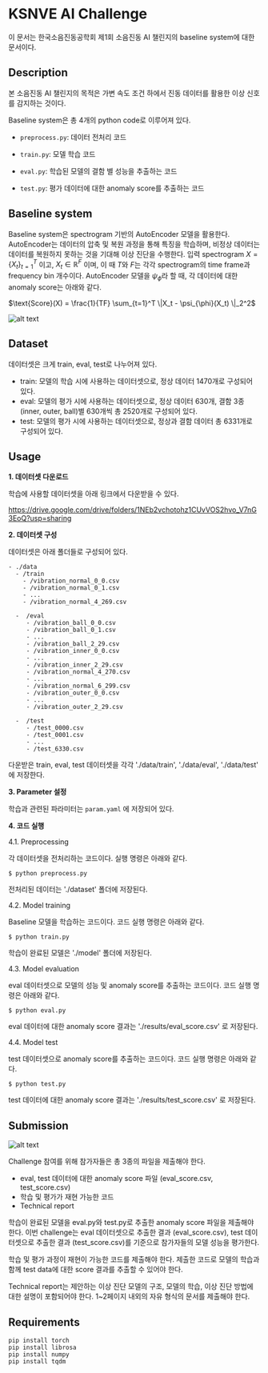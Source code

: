 
# KSNVE AI Challenge

이 문서는 한국소음진동공학회 제1회 소음진동 AI 챌린지의 baseline system에 대한 문서이다.



## Description

본 소음진동 AI 챌린지의 목적은 가변 속도 조건 하에서 진동 데이터를 활용한 이상 신호를 감지하는 것이다.



Baseline system은 총 4개의 python code로 이루어져 있다.

- ```preprocess.py```: 데이터 전처리 코드

- ```train.py```: 모델 학습 코드

- ```eval.py```: 학습된 모델의 결함 별 성능을 추출하는 코드

- ```test.py```: 평가 데이터에 대한 anomaly score를 추출하는 코드


## Baseline system

Baseline system은 spectrogram 기반의 AutoEncoder 모델을 활용한다.
AutoEncoder는 데이터의 압축 및 복원 과정을 통해 특징을 학습하며, 비정상 데이터는 데이터를 복원하지 못하는 것을 기대해 이상 진단을 수행한다.
입력 spectrogram $X = \{ X_t \}_{t=1}^T$ 이고, $X_t \in \mathbb{R}^{F}$ 이며, 이 때 $T$와 $F$는 각각 spectrogram의 time frame과 frequency bin 개수이다. AutoEncoder 모델을 $\psi_{\phi}$라 할 때, 각 데이터에 대한 anomaly score는 아래와 같다.

$\text{Score}(X) = \frac{1}{TF} \sum_{t=1}^T \|X_t - \psi_{\phi}(X_t) \|_2^2$




![alt text](model.png)



## Dataset

데이터셋은 크게 train, eval, test로 나누어져 있다.

- train: 모델의 학습 시에 사용하는 데이터셋으로, 정상 데이터 1470개로 구성되어 있다.
- eval: 모델의 평가 시에 사용하는 데이터셋으로, 정상 데이터 630개, 결함 3종(inner, outer, ball)별 630개씩 총 2520개로 구성되어 있다.
- test: 모델의 평가 시에 사용하는 데이터셋으로, 정상과 결함 데이터 총 6331개로 구성되어 있다.





## Usage


**1. 데이터셋 다운로드**

학습에 사용할 데이터셋을 아래 링크에서 다운받을 수 있다.

https://drive.google.com/drive/folders/1NEb2vchotohz1CUvVOS2hvo_V7nG3EoQ?usp=sharing




**2. 데이터셋 구성**

데이터셋은 아래 폴더들로 구성되어 있다.

    - ./data
      - /train
        - /vibration_normal_0_0.csv
        - /vibration_normal_0_1.csv
        - ...
        - /vibration_normal_4_269.csv
  
      -  /eval
         - /vibration_ball_0_0.csv
         - /vibration_ball_0_1.csv
         - ...
         - /vibration_ball_2_29.csv
         - /vibration_inner_0_0.csv
         - ...
         - /vibration_inner_2_29.csv
         - /vibration_normal_4_270.csv
         - ...
         - /vibration_normal_6_299.csv
         - /vibration_outer_0_0.csv
         - ...
         - /vibration_outer_2_29.csv

      -  /test
         - /test_0000.csv
         - /test_0001.csv
         - ...
         - /test_6330.csv



다운받은 train, eval, test 데이터셋을 각각 './data/train', './data/eval', './data/test' 에 저장한다.



**3. Parameter 설정**

학습과 관련된 파라미터는 `param.yaml` 에 저장되어 있다.







**4. 코드 실행**

4.1. Preprocessing

각 데이터셋을 전처리하는 코드이다.
실행 명령은 아래와 같다.

```
$ python preprocess.py
```

전처리된 데이터는 './dataset' 폴더에 저장된다.


4.2. Model training

Baseline 모델을 학습하는 코드이다.
코드 실행 명령은 아래와 같다.

```
$ python train.py
```

학습이 완료된 모델은 './model' 폴더에 저장된다.


4.3. Model evaluation


eval 데이터셋으로 모델의 성능 및 anomaly score를 추출하는 코드이다.
코드 실행 명령은 아래와 같다.

```
$ python eval.py
```

eval 데이터에 대한 anomaly score 결과는 './results/eval_score.csv' 로 저장된다.


4.4. Model test

test 데이터셋으로 anomaly score를 추출하는 코드이다.
코드 실행 명령은 아래와 같다.


```
$ python test.py
```

test 데이터에 대한 anomaly score 결과는 './results/test_score.csv' 로 저장된다.





## Submission

![alt text](overview.png)




Challenge 참여를 위해 참가자들은 총 3종의 파일을 제출해야 한다.

- eval, test 데이터에 대한 anomaly score 파일 (eval_score.csv, test_score.csv)
- 학습 및 평가가 재현 가능한 코드
- Technical report

학습이 완료된 모델을 eval.py와 test.py로 추출한 anomaly score 파일을 제출해야 한다.
이번 challenge는 eval 데이터셋으로 추출한 결과 (eval_score.csv), test 데이터셋으로 추출한 결과 (test_score.csv)를 기준으로 참가자들의 모델 성능을 평가한다.


학습 및 평가 과정이 재현이 가능한 코드를 제출해야 한다. 제출한 코드로 모델의 학습과 함께 test data에 대한 score 결과를 추출할 수 있어야 한다.


Technical report는 제안하는 이상 진단 모델의 구조, 모델의 학습, 이상 진단 방법에 대한 설명이 포함되어야 한다. 1~2페이지 내외의 자유 형식의 문서를 제출해야 한다.






## Requirements

~~~
pip install torch
pip install librosa
pip install numpy
pip install tqdm
~~~

